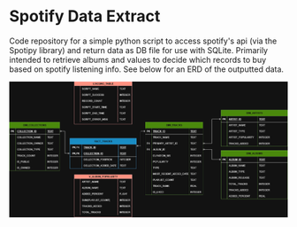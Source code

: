 # Spotify Data Extract
Code repository for a simple python script to access spotify's api (via the Spotipy library) and return data as DB file for use with SQLite. Primarily intended to retrieve albums and values to decide which records to buy based on spotify listening info. See below for an ERD of the outputted data. 

![alt text](https://github.com/lewis-c/spotify_data_extract/blob/main/MusicERD.drawio.png?raw=true)
